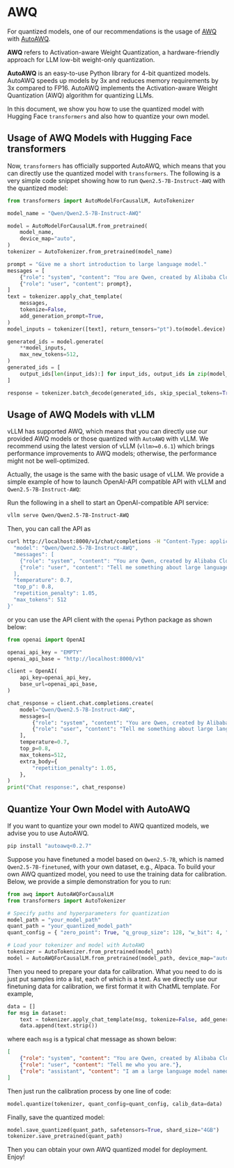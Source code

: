 # AWQ

For quantized models, one of our recommendations is the usage of [AWQ](https://arxiv.org/abs/2306.00978) with [AutoAWQ](https://github.com/casper-hansen/AutoAWQ). 

**AWQ** refers to Activation-aware Weight Quantization, a hardware-friendly approach for LLM low-bit weight-only quantization. 

**AutoAWQ** is an easy-to-use Python library for 4-bit quantized models. 
AutoAWQ speeds up models by 3x and reduces memory requirements by 3x compared to FP16. 
AutoAWQ implements the Activation-aware Weight Quantization (AWQ) algorithm for quantizing LLMs. 

In this document, we show you how to use the quantized model with Hugging Face `transformers` and also how to quantize your own model.

## Usage of AWQ Models with Hugging Face transformers

Now, `transformers` has officially supported AutoAWQ, which means that you can directly use the quantized model with `transformers`. 
The following is a very simple code snippet showing how to run `Qwen2.5-7B-Instruct-AWQ` with the quantized model:

```python
from transformers import AutoModelForCausalLM, AutoTokenizer

model_name = "Qwen/Qwen2.5-7B-Instruct-AWQ"

model = AutoModelForCausalLM.from_pretrained(
    model_name, 
    device_map="auto",
)
tokenizer = AutoTokenizer.from_pretrained(model_name)

prompt = "Give me a short introduction to large language model."
messages = [
    {"role": "system", "content": "You are Qwen, created by Alibaba Cloud. You are a helpful assistant."},
    {"role": "user", "content": prompt},
]
text = tokenizer.apply_chat_template(
    messages,
    tokenize=False,
    add_generation_prompt=True,
)
model_inputs = tokenizer([text], return_tensors="pt").to(model.device)

generated_ids = model.generate(
    **model_inputs,
    max_new_tokens=512,
)
generated_ids = [
    output_ids[len(input_ids):] for input_ids, output_ids in zip(model_inputs.input_ids, generated_ids)
]

response = tokenizer.batch_decode(generated_ids, skip_special_tokens=True)[0]
```

## Usage of AWQ  Models with vLLM

vLLM has supported AWQ, which means that you can directly use our provided AWQ models or those quantized with `AutoAWQ` with vLLM.
We recommend using the latest version of vLLM (`vllm>=0.6.1`) which brings performance improvements to AWQ models; otherwise, the performance might not be well-optimized.

Actually, the usage is the same with the basic usage of vLLM. 
We provide a simple example of how to launch OpenAI-API compatible API with vLLM and `Qwen2.5-7B-Instruct-AWQ`:

Run the following in a shell to start an OpenAI-compatible API service:

```bash
vllm serve Qwen/Qwen2.5-7B-Instruct-AWQ
```

Then, you can call the API as 

```bash
curl http://localhost:8000/v1/chat/completions -H "Content-Type: application/json" -d '{
  "model": "Qwen/Qwen2.5-7B-Instruct-AWQ",
  "messages": [
    {"role": "system", "content": "You are Qwen, created by Alibaba Cloud. You are a helpful assistant."},
    {"role": "user", "content": "Tell me something about large language models."}
  ],
  "temperature": 0.7,
  "top_p": 0.8,
  "repetition_penalty": 1.05,
  "max_tokens": 512
}'
```

or you can use the API client with the `openai` Python package as shown below:

```python
from openai import OpenAI

openai_api_key = "EMPTY"
openai_api_base = "http://localhost:8000/v1"

client = OpenAI(
    api_key=openai_api_key,
    base_url=openai_api_base,
)

chat_response = client.chat.completions.create(
    model="Qwen/Qwen2.5-7B-Instruct-AWQ",
    messages=[
        {"role": "system", "content": "You are Qwen, created by Alibaba Cloud. You are a helpful assistant."},
        {"role": "user", "content": "Tell me something about large language models."},
    ],
    temperature=0.7,
    top_p=0.8,
    max_tokens=512,
    extra_body={
        "repetition_penalty": 1.05,
    },
)
print("Chat response:", chat_response)
```

## Quantize Your Own Model with AutoAWQ

If you want to quantize your own model to AWQ quantized models, we advise you to use AutoAWQ. 

```bash
pip install "autoawq<0.2.7"
```

Suppose you have finetuned a model based on `Qwen2.5-7B`, which is named `Qwen2.5-7B-finetuned`, with your own dataset, e.g., Alpaca. 
To build your own AWQ quantized model, you need to use the training data for calibration. 
Below, we provide a simple demonstration for you to run:

```python
from awq import AutoAWQForCausalLM
from transformers import AutoTokenizer

# Specify paths and hyperparameters for quantization
model_path = "your_model_path"
quant_path = "your_quantized_model_path"
quant_config = { "zero_point": True, "q_group_size": 128, "w_bit": 4, "version": "GEMM" }

# Load your tokenizer and model with AutoAWQ
tokenizer = AutoTokenizer.from_pretrained(model_path)
model = AutoAWQForCausalLM.from_pretrained(model_path, device_map="auto", safetensors=True)
```

Then you need to prepare your data for calibration. 
What you need to do is just put samples into a list, each of which is a text. 
As we directly use our finetuning data for calibration, we first format it with ChatML template. 
For example,

```python
data = []
for msg in dataset:
    text = tokenizer.apply_chat_template(msg, tokenize=False, add_generation_prompt=False)
    data.append(text.strip())
```

where each `msg` is a typical chat message as shown below:

```json
[
    {"role": "system", "content": "You are Qwen, created by Alibaba Cloud. You are a helpful assistant."},
    {"role": "user", "content": "Tell me who you are."},
    {"role": "assistant", "content": "I am a large language model named Qwen..."}
]
```

Then just run the calibration process by one line of code:

```python
model.quantize(tokenizer, quant_config=quant_config, calib_data=data)
```

Finally, save the quantized model:

```python
model.save_quantized(quant_path, safetensors=True, shard_size="4GB")
tokenizer.save_pretrained(quant_path)
```

Then you can obtain your own AWQ quantized model for deployment. 
Enjoy!
